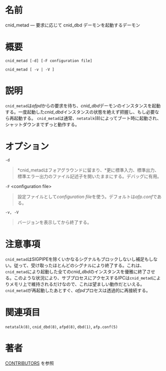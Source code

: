# 名前

cnid_metad — 要求に応じて cnid_dbd デーモンを起動するデーモン

# 概要

`cnid_metad [-d] [-F configuration file]`

`cnid_metad [ -v | -V ]`

# 説明

`cnid_metad`は*afpd*からの要求を待ち、*cnid_dbd*デーモンのインスタンスを起動する。一度起動した*cnid_dbd*インスタンスの状態を絶えず把握し、もし必要なら再起動する。
`cnid_metad`は通常、`netatalk`(8)によってブート時に起動され、シャットダウンまでずっと動作する。

# オプション

`-d`

> *cnid_metadはフォアグラウンドに留まり、*更に標準入力、標準出力、標準エラー出力のファイル記述子を開いたままにする。デバッグに有用。

`-F` <configuration file\>

> 設定ファイルとして*configuration
file*を使う。デフォルトは*afp.conf*である。

`-v, -V`

> バージョンを表示してから終了する。

# 注意事項

`cnid_metad`はSIGPIPEを除くいかなるシグナルもブロックしないし補足もしない。従って、受け取ったほとんどのシグナルにより終了する。これは、`cnid_metad`により起動した全ての*cnid_dbd*のインスタンスを優雅に終了させる。このような状況により、サブプロセスにアクセスするIPCは`cnid_metad`によりメモリ上で維持されるだけなので、これは望ましい動作だといえる。`cnid_metad`が再起動したあとすぐ、*afpd*プロセスは透過的に再接続する。

# 関連項目

`netatalk(8)`, `cnid_dbd(8)`, `afpd(8)`, `dbd(1)`, `afp.conf(5)`

# 著者

[CONTRIBUTORS](https://netatalk.io/contributors) を参照
